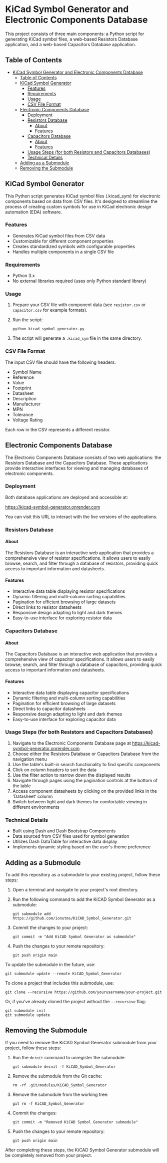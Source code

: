 # KiCad Symbol Generator and Electronic Components Database

This project consists of three main components: a Python script for generating KiCad symbol files, a web-based Resistors Database application, and a web-based Capacitors Database application.

## Table of Contents
- [KiCad Symbol Generator and Electronic Components Database](#kicad-symbol-generator-and-electronic-components-database)
  - [Table of Contents](#table-of-contents)
  - [KiCad Symbol Generator](#kicad-symbol-generator)
    - [Features](#features)
    - [Requirements](#requirements)
    - [Usage](#usage)
    - [CSV File Format](#csv-file-format)
  - [Electronic Components Database](#electronic-components-database)
    - [Deployment](#deployment)
    - [Resistors Database](#resistors-database)
      - [About](#about)
      - [Features](#features-1)
    - [Capacitors Database](#capacitors-database)
      - [About](#about-1)
      - [Features](#features-2)
    - [Usage Steps (for both Resistors and Capacitors Databases)](#usage-steps-for-both-resistors-and-capacitors-databases)
    - [Technical Details](#technical-details)
  - [Adding as a Submodule](#adding-as-a-submodule)
  - [Removing the Submodule](#removing-the-submodule)

## KiCad Symbol Generator

This Python script generates KiCad symbol files (.kicad_sym) for electronic components based on data from CSV files. It's designed to streamline the process of creating custom symbols for use in KiCad electronic design automation (EDA) software.

### Features

- Generates KiCad symbol files from CSV data
- Customizable for different component properties
- Creates standardized symbols with configurable properties
- Handles multiple components in a single CSV file

### Requirements

- Python 3.x
- No external libraries required (uses only Python standard library)

### Usage

1. Prepare your CSV file with component data (see `resistor.csv` or `capacitor.csv` for example formats).
2. Run the script:

   ```
   python kicad_symbol_generator.py
   ```

3. The script will generate a `.kicad_sym` file in the same directory.

### CSV File Format

The input CSV file should have the following headers:

- Symbol Name
- Reference
- Value
- Footprint
- Datasheet
- Description
- Manufacturer
- MPN
- Tolerance
- Voltage Rating

Each row in the CSV represents a different resistor.

## Electronic Components Database

The Electronic Components Database consists of two web applications: the Resistors Database and the Capacitors Database. These applications provide interactive interfaces for viewing and managing databases of electronic components.

### Deployment

Both database applications are deployed and accessible at:

https://kicad-symbol-generator.onrender.com

You can visit this URL to interact with the live versions of the applications.

### Resistors Database

#### About

The Resistors Database is an interactive web application that provides a comprehensive view of resistor specifications. It allows users to easily browse, search, and filter through a database of resistors, providing quick access to important information and datasheets.

#### Features

- Interactive data table displaying resistor specifications
- Dynamic filtering and multi-column sorting capabilities
- Pagination for efficient browsing of large datasets
- Direct links to resistor datasheets
- Responsive design adapting to light and dark themes
- Easy-to-use interface for exploring resistor data

### Capacitors Database

#### About

The Capacitors Database is an interactive web application that provides a comprehensive view of capacitor specifications. It allows users to easily browse, search, and filter through a database of capacitors, providing quick access to important information and datasheets.

#### Features

- Interactive data table displaying capacitor specifications
- Dynamic filtering and multi-column sorting capabilities
- Pagination for efficient browsing of large datasets
- Direct links to capacitor datasheets
- Responsive design adapting to light and dark themes
- Easy-to-use interface for exploring capacitor data

### Usage Steps (for both Resistors and Capacitors Databases)

1. Navigate to the Electronic Components Database page at https://kicad-symbol-generator.onrender.com
2. Choose either the Resistors Database or Capacitors Database from the navigation menu
3. Use the table's built-in search functionality to find specific components
4. Click on column headers to sort the data
5. Use the filter action to narrow down the displayed results
6. Navigate through pages using the pagination controls at the bottom of the table
7. Access component datasheets by clicking on the provided links in the 'Datasheet' column
8. Switch between light and dark themes for comfortable viewing in different environments

### Technical Details

- Built using Dash and Dash Bootstrap Components
- Data sourced from CSV files used for symbol generation
- Utilizes Dash DataTable for interactive data display
- Implements dynamic styling based on the user's theme preference

## Adding as a Submodule

To add this repository as a submodule to your existing project, follow these steps:

1. Open a terminal and navigate to your project's root directory.
2. Run the following command to add the KiCAD Symbol Generator as a submodule:

   ```
   git submodule add https://github.com/ionutms/KiCAD_Symbol_Generator.git
   ```

3. Commit the changes to your project:

   ```
   git commit -m "Add KiCAD Symbol Generator as submodule"
   ```

4. Push the changes to your remote repository:

   ```
   git push origin main
   ```

To update the submodule in the future, use:

```
git submodule update --remote KiCAD_Symbol_Generator
```

To clone a project that includes this submodule, use:

```
git clone --recursive https://github.com/yourusername/your-project.git
```

Or, if you've already cloned the project without the `--recursive` flag:

```
git submodule init
git submodule update
```

## Removing the Submodule

If you need to remove the KiCAD Symbol Generator submodule from your project, follow these steps:

1. Run the `deinit` command to unregister the submodule:

   ```
   git submodule deinit -f KiCAD_Symbol_Generator
   ```

2. Remove the submodule from the Git cache:

   ```
   rm -rf .git/modules/KiCAD_Symbol_Generator
   ```

3. Remove the submodule from the working tree:

   ```
   git rm -f KiCAD_Symbol_Generator
   ```

4. Commit the changes:

   ```
   git commit -m "Removed KiCAD Symbol Generator submodule"
   ```

5. Push the changes to your remote repository:

   ```
   git push origin main
   ```

After completing these steps, the KiCAD Symbol Generator submodule will be completely removed from your project.